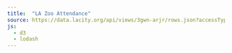 ```yaml
---
title:  "LA Zoo Attendance"
source: https://data.lacity.org/api/views/3gwn-arjr/rows.json?accessType=DOWNLOAD
js:
  - d3
  - lodash
---
```

<div id='viz'></div>

<script>
  var rawData = [
    { date: '2012-13', attendance: 1506274 },
    { date: '2011-12', attendance: 1660450 },
    { date: '2010-11', attendance: 1543232 },
    { date: '2009-10', attendance: 1459080 },
    { date: '2008-09', attendance: 1556162 }
  ];

  var data = _.map(rawData, function (d) {
      var split = d.date.split('-');
      var year = split[0];
      var month = split[1];

      d.dateObject = new Date(year, month);

      return d;
    });

  var width = 800;
  var height = 200;
  var margin = {
    top: 20,
    right: 100,
    bottom: 40,
    left: 100
  };

  var svg = d3.select('#viz')
    .append('svg')
    .attr('width', (margin.left + margin.right + width))
    .attr('height', (margin.top + margin.bottom + height))
    .append('g')
    .attr('transform', 'translate('+ margin.left +','+ margin.top +')');

  var defs = svg.append('defs');

  var gradient = defs.append('linearGradient')
    .attr('id', 'gr')
    .attr('x1', 0)
    .attr('x2', 0)
    .attr('y1', 0)
    .attr('y2', 1)

    gradient.append("svg:stop")
      .attr("offset", "0%")
      .attr("stop-color", "#0099ff")
      .attr("stop-opacity", 1);
    gradient.append("svg:stop")
      .attr("offset", "100%")
      .attr("stop-color", "yellow")
      .attr("stop-opacity", 1);

  var x = d3.scaleTime()
    .domain([ _.first(data).dateObject, _.last(data).dateObject ])
    .range([0, width]);

  var attendanceValues = _.map(data, function (d) { return d.attendance; });
  var yMin = _.min( attendanceValues );
  var yMax = _.max( attendanceValues );
  var y = d3.scaleLinear()
    .domain([yMax, yMin])
    .range([0, height])
    .nice();

  var calcArea = d3.area()
    .x(function(d) { return x(d.dateObject); })
    .y0(height)
    .y1(function(d) { return y(d.attendance); })
    .curve( d3.curveLinear );

  var area = svg.append('path')
    .attr('d', calcArea(data))
    .style('fill', 'url(#gr)');

  var node = svg.selectAll('circle')
    .data(data)
    .enter()
    .append('circle')
    .attr('r', 3)
    .attr('cx', function (d) { return x(d.dateObject) })
    .attr('cy', function (d) { return y(d.attendance) });

  // Add the x Axis
  svg.append('g')
    .attr('transform', 'translate(0,' + height + ')')
    .call( d3.axisBottom(x).ticks(5) );

  // Add the y Axis
  svg.append("g")
    .call( d3.axisLeft(y).ticks(5) );

</script>
